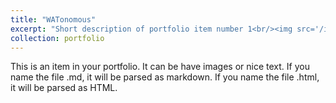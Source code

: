 ```yaml
---
title: "WATonomous"
excerpt: "Short description of portfolio item number 1<br/><img src='/images/projects/wato_car.png' style='width:512px;'>"
collection: portfolio
---
```


This is an item in your portfolio. It can be have images or nice text. If you name the file .md, it will be parsed as markdown. If you name the file .html, it will be parsed as HTML. 
